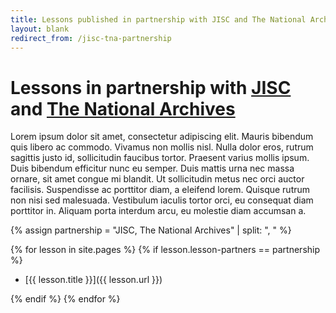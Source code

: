```yaml
---
title: Lessons published in partnership with JISC and The National Archives
layout: blank
redirect_from: /jisc-tna-partnership
---
```


# Lessons in partnership with [JISC](https://www.jisc.ac.uk/) and [The National Archives](https://www.nationalarchives.gov.uk/)

<!-- Partnership blurb -->
Lorem ipsum dolor sit amet, consectetur adipiscing elit. Mauris bibendum quis libero ac commodo. Vivamus non mollis nisl. Nulla dolor eros, rutrum sagittis justo id, sollicitudin faucibus tortor. Praesent varius mollis ipsum. Duis bibendum efficitur nunc eu semper. Duis mattis urna nec massa ornare, sit amet congue mi blandit. Ut sollicitudin metus nec orci auctor facilisis. Suspendisse ac porttitor diam, a eleifend lorem. Quisque rutrum non nisi sed malesuada. Vestibulum iaculis tortor orci, eu consequat diam porttitor in. Aliquam porta interdum arcu, eu molestie diam accumsan a.

<!-- Defines an array to find the lessons that are part of the partnership -->
{% assign partnership = "JISC, The National Archives" | split: ", " %}

<!-- Loops through the lessons to find the ones that are part of the partnership -->
{% for lesson in site.pages %}
{% if lesson.lesson-partners == partnership %}

- [{{ lesson.title }}]({{ lesson.url }})

{% endif %}
{% endfor %}
